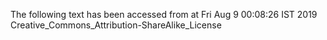 The following text has been accessed from at Fri Aug 9 00:08:26 IST 2019
Creative_Commons_Attribution-ShareAlike_License
